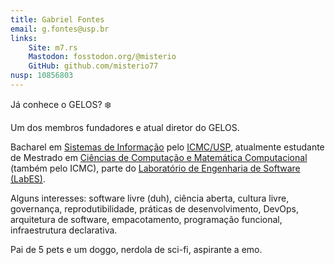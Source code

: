 ```yaml
---
title: Gabriel Fontes
email: g.fontes@usp.br
links:
    Site: m7.rs
    Mastodon: fosstodon.org/@misterio
    GitHub: github.com/misterio77
nusp: 10856803
---
```


Já conhece o GELOS? ❄️

Um dos membros fundadores e atual diretor do GELOS.

Bacharel em [Sistemas de
Informação](https://www.icmc.usp.br/graduacao/sistemas-de-informacao-bacharelado)
pelo [ICMC/USP](https://icmc.usp.br), atualmente estudante de Mestrado em
[Ciências de Computação e Matemática
Computacional](https://www.icmc.usp.br/pos-graduacao/ppgccmc) (também pelo
ICMC), parte do [Laboratório de Engenharia de Software
(LabES)](https://www.labes.icmc.usp.br).

Alguns interesses: software livre (duh), ciência aberta, cultura livre,
governança, reprodutibilidade, práticas de desenvolvimento, DevOps, arquitetura
de software, empacotamento, programação funcional, infraestrutura declarativa.

Pai de 5 pets e um doggo, nerdola de sci-fi, aspirante a emo.
